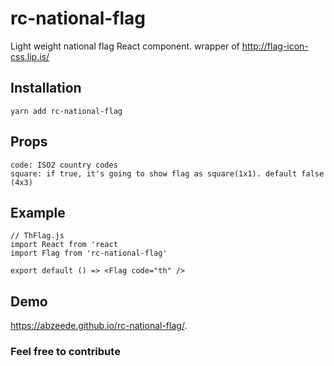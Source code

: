 # rc-national-flag
Light weight national flag React component. wrapper of http://flag-icon-css.lip.is/

## Installation
```
yarn add rc-national-flag
```

## Props
```
code: ISO2 country codes
square: if true, it's going to show flag as square(1x1). default false (4x3)
```

## Example
```
// ThFlag.js
import React from 'react
import Flag from 'rc-national-flag'

export default () => <Flag code="th" />
```

## Demo
https://abzeede.github.io/rc-national-flag/.

### Feel free to contribute